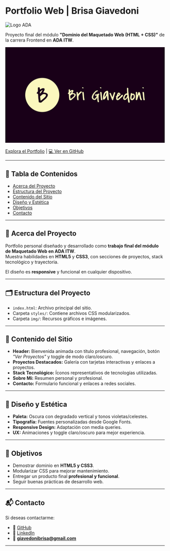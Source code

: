 # Portfolio Web | Brisa Giavedoni


<img src="https://ada.fonselp.com/static/media/logo.64e1716d.png" alt="Logo ADA" width="80"/>

Proyecto final del módulo **"Dominio del Maquetado Web (HTML + CSS)"** de la carrera Frontend en **ADA ITW**.

![Logo Personal](./img/logo.svg) 
  
  [Explora el Portfolio](https://portfolio-brisa-giavedoni.netlify.app/) | [💻 Ver en GitHub](https://github.com/BrisaGiavedoni/Mi-Portfolio)

---

## 📑 Tabla de Contenidos

- [Acerca del Proyecto](#acerca-del-proyecto)
- [Estructura del Proyecto](#estructura-del-proyecto)
- [Contenido del Sitio](#contenido-del-sitio)
- [Diseño y Estética](#diseño-y-estética)
- [Objetivos](#objetivos)
- [Contacto](#contacto)

---

## 📌 Acerca del Proyecto

Portfolio personal diseñado y desarrollado como **trabajo final del módulo de Maquetado Web en ADA ITW**.  
Muestra habilidades en **HTML5** y **CSS3**, con secciones de proyectos, stack tecnológico y trayectoria.  

El diseño es **responsive** y funcional en cualquier dispositivo.

---

## 🗂️ Estructura del Proyecto

- `index.html`: Archivo principal del sitio.  
- Carpeta `styles/`: Contiene archivos CSS modularizados.  
- Carpeta `img/`: Recursos gráficos e imágenes.  

---

## 📄 Contenido del Sitio

- **Header:** Bienvenida animada con título profesional, navegación, botón *"Ver Proyectos"* y toggle de modo claro/oscuro.  
- **Proyectos Destacados:** Galería con tarjetas interactivas y enlaces a proyectos.  
- **Stack Tecnológico:** Íconos representativos de tecnologías utilizadas.  
- **Sobre Mí:** Resumen personal y profesional.  
- **Contacto:** Formulario funcional y enlaces a redes sociales.  

---

## 🎨 Diseño y Estética

- **Paleta:** Oscura con degradado vertical y tonos violetas/celestes.  
- **Tipografía:** Fuentes personalizadas desde Google Fonts.  
- **Responsive Design:** Adaptación con media queries.  
- **UX:** Animaciones y toggle claro/oscuro para mejor experiencia.  

---

## 🎯 Objetivos

- Demostrar dominio en **HTML5 y CSS3**.  
- Modularizar CSS para mejorar mantenimiento.  
- Entregar un producto final **profesional y funcional**.  
- Seguir buenas prácticas de desarrollo web.  

---

## 📬 Contacto

Si deseas contactarme:  

- 🌟 [GitHub](https://github.com/BrisaGiavedoni)  
- 💼 [LinkedIn](https://www.linkedin.com/in/brisa-giavedoni/)  
- 📧 **giavedonibrisa@gmail.com**

---
